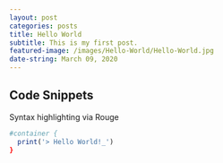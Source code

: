 ```yaml
---
layout: post
categories: posts
title: Hello World
subtitle: This is my first post.
featured-image: /images/Hello-World/Hello-World.jpg
date-string: March 09, 2020
---
```


## Code Snippets

Syntax highlighting via Rouge

```r
#container {
  print('> Hello World!_')
}
```
